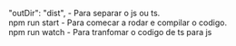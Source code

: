 "outDir": "dist",    - Para separar o js ou ts. <br>
npm run start        - Para comecar a rodar e compilar o codigo.<br>
npm run watch        - Para tranfomar o codigo de ts para js
